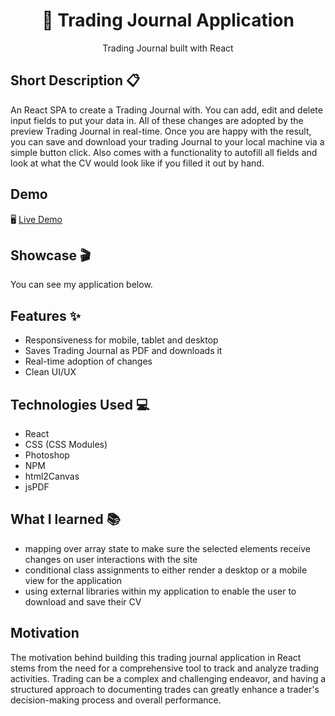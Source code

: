 <h1 align="center">📑 Trading Journal Application</h1>

<p align="center">
  Trading Journal built with React
</p>

## Short Description 📋
An React SPA to create a Trading Journal with. You can add, edit and delete input fields to put your data in. All of these changes are adopted by the preview Trading Journal in real-time. Once you are happy with the result, you can save and download your trading Journal to your local machine via a simple button click. Also comes with a functionality to autofill all fields and look at what the CV would look like if you filled it out by hand.

## Demo
🖥 [Live Demo](https://wolfgunblood.github.io/trading-journal/)

## Showcase 🎬
You can see my application below.

## Features ✨
- Responsiveness for mobile, tablet and desktop
- Saves Trading Journal as PDF and downloads it
- Real-time adoption of changes
- Clean UI/UX

## Technologies Used 💻
- React
- CSS (CSS Modules)
- Photoshop
- NPM
- html2Canvas
- jsPDF

## What I learned 📚
- mapping over array state to make sure the selected elements receive changes on user interactions with the site
- conditional class assignments to either render a desktop or a mobile view for the application
- using external libraries within my application to enable the user to download and save their CV

## Motivation
The motivation behind building this trading journal application in React stems from the need for a comprehensive tool to track and analyze trading activities. Trading can be a complex and challenging endeavor, and having a structured approach to documenting trades can greatly enhance a trader's decision-making process and overall performance.
